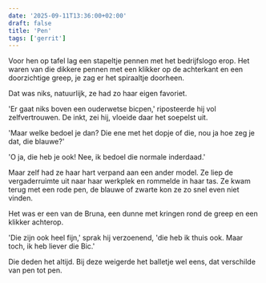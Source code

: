```yaml
---
date: '2025-09-11T13:36:00+02:00'
draft: false
title: 'Pen'
tags: ['gerrit']
---
```


Voor hen op tafel lag een stapeltje pennen met het bedrijfslogo erop. Het waren van die dikkere pennen met een klikker op de achterkant en een doorzichtige greep, je zag er het spiraaltje doorheen.

Dat was niks, natuurlijk, ze had zo haar eigen favoriet.

'Er gaat niks boven een ouderwetse bicpen,' riposteerde hij vol zelfvertrouwen. De inkt, zei hij, vloeide daar het soepelst uit.

'Maar welke bedoel je dan? Die ene met het dopje of die, nou ja hoe zeg je dat, die blauwe?'

'O ja, die heb je ook! Nee, ik bedoel die normale inderdaad.'

Maar zelf had ze haar hart verpand aan een ander model. Ze liep de vergaderruimte uit naar haar werkplek en rommelde in haar tas. Ze kwam terug met een rode pen, de blauwe of zwarte kon ze zo snel even niet vinden. 

Het was er een van de Bruna, een dunne met kringen rond de greep en een klikker achterop.

'Die zijn ook heel fijn,' sprak hij verzoenend, 'die heb ik thuis ook. Maar toch, ik heb liever die Bic.'

Die deden het altijd. Bij deze weigerde het balletje wel eens, dat verschilde van pen tot pen.